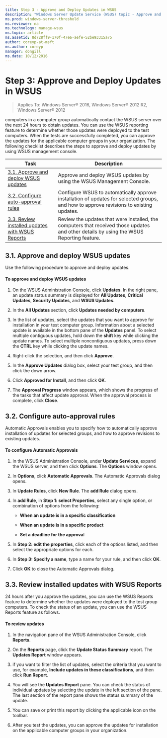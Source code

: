 ```yaml
---
title: Step 3 - Approve and Deploy Updates in WSUS
description: "Windows Server Update Service (WSUS) topic - Approve and Deploy Updates in WSUS is step three in a four step process for deploying WSUS"
ms.prod: windows-server-threshold
ms.reviewer: na
ms.technology: manage-wsus
ms.topic: article
ms.assetid: 8d728ff9-170f-47e6-aefe-52be93315a75
author: coreyp-at-msft
ms.author: coreyp
manager: dongill
ms.date: 10/12/2016
---
```

# Step 3: Approve and Deploy Updates in WSUS

>Applies To: Windows Server&reg; 2016, Windows Server&reg; 2012 R2, Windows Server&reg; 2012

computers in a computer group automatically contact the WSUS server over the next 24 hours to obtain updates. You can use the WSUS reporting feature to determine whether those updates were deployed to the test computers. When the tests are successfully completed, you can approve the updates for the applicable computer groups in your organization. The following checklist describes the steps to approve and deploy updates by using WSUS management console.

|Task|Description|
|----|--------|
|[3.1. Approve and deploy WSUS updates](3-approve-and-deploy-updates-in-wsus.md#BKM_3.1.)|Approve and deploy WSUS updates by using the WSUS Management Console.|
|[3.2. Configure auto-approval rules](3-approve-and-deploy-updates-in-wsus.md#BKM_3.2.a.)|Configure WSUS to automatically approve installation of updates for selected groups, and how to approve revisions to existing updates.|
|[3.3. Review installed updates with WSUS Reports](3-approve-and-deploy-updates-in-wsus.md#BKM_3.3.)|Review the updates that were installed, the computers that received those updates and other details by using the WSUS Reporting feature.|

## <a name="BKM_3.1."></a>3.1. Approve and deploy WSUS updates
Use the following procedure to approve and deploy updates.

#### To approve and deploy WSUS updates

1.  On the WSUS Administration Console, click **Updates**. In the right pane, an update status summary is displayed for **All Updates**, **Critical Updates**, **Security Updates**, and **WSUS Updates**.

2.  In the **All Updates** section, click **Updates needed by computers**.

3.  In the list of updates, select the updates that you want to approve for installation in your test computer group. Information about a selected update is available in the bottom pane of the **Updates** panel. To select multiple contiguous updates, hold down the **shift** key while clicking the update names. To select multiple noncontiguous updates, press down the **CTRL** key while clicking the update names.

4.  Right-click the selection, and then click **Approve**.

5.  In the **Approve Updates** dialog box, select your test group, and then click the down arrow.

6.  Click **Approved for Install**, and then click **OK**.

7.  The **Approval Progress** window appears, which shows the progress of the tasks that affect update approval. When the approval process is complete, click **Close**.

## <a name="BKM_3.2.a."></a>3.2. Configure auto-approval rules
Automatic Approvals enables you to specify how to automatically approve installation of updates for selected groups, and how to approve revisions to existing updates.

#### To configure Automatic Approvals

1.  In the WSUS Administration Console, under **Update Services**, expand the WSUS server, and then click **Options**. The **Options** window opens.

2.  In **Options**, click **Automatic Approvals**. The Automatic Approvals dialog opens.

3.  In **Update Rules**, click **New Rule**. The **add Rule** dialog opens.

4.  In **add Rule**, in **Step 1: select Properties**, select any single option, or combination of options from the following:

    -   **When an update is in a specific classification**

    -   **When an update is in a specific product**

    -   **Set a deadline for the approva**l

5.  In **Step 2: edit the properties**, click each of the options listed, and then select the appropriate options for each.

6.  In  **Step 3: Specify a name**, type a name for your rule, and then click **OK**.

7.  Click **OK** to close the Automatic Approvals dialog.

## <a name="BKM_3.3."></a>3.3. Review installed updates with WSUS Reports
24 hours after you approve the updates, you can use the WSUS Reports feature to determine whether the updates were deployed to the test group computers. To check the status of an update, you can use the WSUS Reports feature as follows.

#### To review updates

1.  In the navigation pane of the WSUS Administration Console, click **Reports**.

2.  On the **Reports** page, click the **Update Status Summary** report. The **Updates Report** window appears.

3.  if you want to filter the list of updates, select the criteria that you want to use, for example, **Include updates in these classifications**, and then click **Run Report**.

4.  You will see the **Updates Report** pane. You can check the status of individual updates by selecting the update in the left section of the pane. The last section of the report pane shows the status summary of the update.

5.  You can save or print this report by clicking the applicable icon on the toolbar.

6.  After you test the updates, you can approve the updates for installation on the applicable computer groups in your organization.

